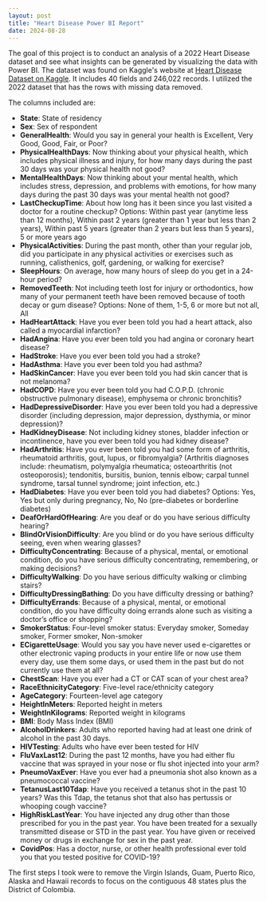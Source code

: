 ```yaml
---
layout: post
title: "Heart Disease Power BI Report"
date: 2024-08-28
---
```


The goal of this project is to conduct an analysis of a 2022 Heart Disease dataset and see what insights can be generated by visualizing the data with Power BI.
The dataset was found on Kaggle's website at [Heart Disease Dataset on Kaggle](https://www.kaggle.com/datasets/kamilpytlak/personal-key-indicators-of-heart-disease). It includes 40 fields and 246,022 records. I utilized the 2022 dataset that has the rows with missing data removed.

The columns included are: 
- **State**: State of residency  
- **Sex**: Sex of respondent  
- **GeneralHealth**: Would you say in general your health is Excellent, Very Good, Good, Fair, or Poor?  
- **PhysicalHealthDays**: Now thinking about your physical health, which includes physical illness and injury, for how many days during the past 30 days was your physical health not good?  
- **MentalHealthDays**: Now thinking about your mental health, which includes stress, depression, and problems with emotions, for how many days during the past 30 days was your mental health not good?  
- **LastCheckupTime**: About how long has it been since you last visited a doctor for a routine checkup? Options: Within past year (anytime less than 12 months), Within past 2 years (greater than 1 year but less than 2 years), Within past 5 years (greater than 2 years but less than 5 years), 5 or more years ago  
- **PhysicalActivities**: During the past month, other than your regular job, did you participate in any physical activities or exercises such as running, calisthenics, golf, gardening, or walking for exercise?  
- **SleepHours**: On average, how many hours of sleep do you get in a 24-hour period?  
- **RemovedTeeth**: Not including teeth lost for injury or orthodontics, how many of your permanent teeth have been removed because of tooth decay or gum disease? Options: None of them, 1-5, 6 or more but not all, All  
- **HadHeartAttack**: Have you ever been told you had a heart attack, also called a myocardial infarction?  
- **HadAngina**: Have you ever been told you had angina or coronary heart disease?  
- **HadStroke**: Have you ever been told you had a stroke?  
- **HadAsthma**: Have you ever been told you had asthma?  
- **HadSkinCancer**: Have you ever been told you had skin cancer that is not melanoma?  
- **HadCOPD**: Have you ever been told you had C.O.P.D. (chronic obstructive pulmonary disease), emphysema or chronic bronchitis?  
- **HadDepressiveDisorder**: Have you ever been told you had a depressive disorder (including depression, major depression, dysthymia, or minor depression)?  
- **HadKidneyDisease**: Not including kidney stones, bladder infection or incontinence, have you ever been told you had kidney disease?  
- **HadArthritis**: Have you ever been told you had some form of arthritis, rheumatoid arthritis, gout, lupus, or fibromyalgia? (Arthritis diagnoses include: rheumatism, polymyalgia rheumatica; osteoarthritis (not osteoporosis); tendonitis, bursitis, bunion, tennis elbow; carpal tunnel syndrome, tarsal tunnel syndrome; joint infection, etc.)  
- **HadDiabetes**: Have you ever been told you had diabetes? Options: Yes, Yes but only during pregnancy, No, No (pre-diabetes or borderline diabetes)  
- **DeafOrHardOfHearing**: Are you deaf or do you have serious difficulty hearing?  
- **BlindOrVisionDifficulty**: Are you blind or do you have serious difficulty seeing, even when wearing glasses?  
- **DifficultyConcentrating**: Because of a physical, mental, or emotional condition, do you have serious difficulty concentrating, remembering, or making decisions?  
- **DifficultyWalking**: Do you have serious difficulty walking or climbing stairs?  
- **DifficultyDressingBathing**: Do you have difficulty dressing or bathing?  
- **DifficultyErrands**: Because of a physical, mental, or emotional condition, do you have difficulty doing errands alone such as visiting a doctor’s office or shopping?  
- **SmokerStatus**: Four-level smoker status: Everyday smoker, Someday smoker, Former smoker, Non-smoker  
- **ECigaretteUsage**: Would you say you have never used e-cigarettes or other electronic vaping products in your entire life or now use them every day, use them some days, or used them in the past but do not currently use them at all?  
- **ChestScan**: Have you ever had a CT or CAT scan of your chest area?  
- **RaceEthnicityCategory**: Five-level race/ethnicity category  
- **AgeCategory**: Fourteen-level age category  
- **HeightInMeters**: Reported height in meters  
- **WeightInKilograms**: Reported weight in kilograms  
- **BMI**: Body Mass Index (BMI)  
- **AlcoholDrinkers**: Adults who reported having had at least one drink of alcohol in the past 30 days.  
- **HIVTesting**: Adults who have ever been tested for HIV  
- **FluVaxLast12**: During the past 12 months, have you had either flu vaccine that was sprayed in your nose or flu shot injected into your arm?  
- **PneumoVaxEver**: Have you ever had a pneumonia shot also known as a pneumococcal vaccine?  
- **TetanusLast10Tdap**: Have you received a tetanus shot in the past 10 years? Was this Tdap, the tetanus shot that also has pertussis or whooping cough vaccine?  
- **HighRiskLastYear**: You have injected any drug other than those prescribed for you in the past year. You have been treated for a sexually transmitted disease or STD in the past year. You have given or received money or drugs in exchange for sex in the past year.  
- **CovidPos**: Has a doctor, nurse, or other health professional ever told you that you tested positive for COVID-19?  


The first steps I took were to remove the Virgin Islands, Guam, Puerto Rico, Alaska and Hawaii records to focus on the contiguous 48 states plus the District of Colombia.



